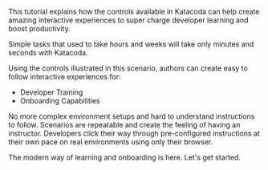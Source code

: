 This tutorial explains how the controls available in Katacoda can help create amazing interactive experiences to super charge developer learning and boost productivity.  

Simple tasks that used to take hours and weeks will take only minutes and seconds with Katacoda.  

Using the controls illustrated in this scenario, authors can create easy to follow interactive experiences for:  
- Developer Training
- Onboarding Capabilities

No more complex environment setups and hard to understand instructions to follow. Scenarios are repeatable and create the feeling of having an instructor. Developers click their way through pre-configured instructions at their own pace on real environments using only their browser.  

The modern way of learning and onboarding is here. Let's get started.